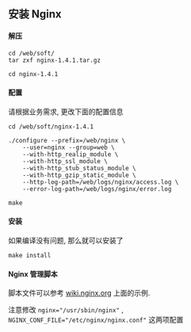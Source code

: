 ## 安装 Nginx

#### 解压
```
cd /web/soft/
tar zxf nginx-1.4.1.tar.gz

cd nginx-1.4.1
```

#### 配置
请根据业务需求, 更改下面的配置信息
```
cd /web/soft/nginx-1.4.1

./configure --prefix=/web/nginx \
    --user=nginx --group=web \
    --with-http_realip_module \
    --with-http_ssl_module \
    --with-http_stub_status_module \
    --with-http_gzip_static_module \
    --http-log-path=/web/logs/nginx/access.log \
    --error-log-path=/web/logs/nginx/error.log 

make
```
#### 安装
如果编译没有问题, 那么就可以安装了

```
make install
```

#### Nginx 管理脚本
脚本文件可以参考 [wiki.nginx.org](http://wiki.nginx.org/RedHatNginxInitScript "/etc/init.d/nginx") 上面的示例.

注意修改 `nginx="/usr/sbin/nginx"` , `NGINX_CONF_FILE="/etc/nginx/nginx.conf"` 这两项配置

